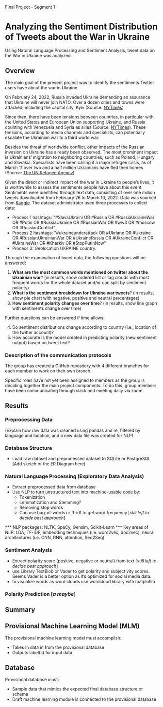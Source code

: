 Final Project - Segment 1
# Analyzing the Sentiment Distribution of Tweets about the War in Ukraine
Using Natural Language Processing and Sentiment Analysis, tweet data on the War in Ukraine was analyzed.

## Overview
The main goal of the present project was to identify the sentiments Twitter users have about the war in Ukraine.

On February 24, 2022, Russia invaded Ukraine demanding an assurance that Ukraine will never join NATO. Over a dozen cities and towns were attacked, including the capital city, Kyiv (Source: [NYTimes](https://www.nytimes.com/interactive/2022/world/europe/ukraine-maps.html?searchResultPosition=3))

Since then, there have been tensions between countries, in particular with the United States and European Union supporting Ukraine, and Russia counting with Venezuela and Syria as allies (Source: [NYTimes](https://www.nytimes.com/2022/03/05/world/americas/venezuela-russia-usa.html?searchResultPosition=1)). These tensions, according to media channels and specialists, can potentially escalate the Ukrainian war to a third world war.

Besides the threat of worldwide conflict, other impacts of the Russian invasion on Ukraine has already been observed. The most prominent impact is Ukrainians’ migration to neighboring countries, such as Poland, Hungary and Slovakia. Specialists have been calling it a major refugee crisis, as of March 11 over two and a half million Ukrainians have fled their homes (Source: [The UN Refugee Agency](https://data2.unhcr.org/en/situations/ukraine#_ga=2.200929772.353981607.1646674903-2007428328.1646674903)).

Given the direct or indirect impact of the war in Ukraine to people’s lives, it is worthwhile to assess the sentiments people have about this event. Sentiments were identified through text data, consisting of over one million tweets downloaded from February 26 to March 10, 2022. Data was sourced from [Kaggle](https://www.kaggle.com/bwandowando/ukraine-russian-crisis-twitter-dataset-1-2-m-rows/discussion/310030). The dataset administrator used three processes to collect data:

- Process 1 hashtags: "#SlavaUkraini OR #Russia OR #RussiaUkraineWar OR #Putin OR #RussiaUkraine OR #RussianWar OR #ww3 OR #moscow OR #RussianConflict"
- Process 2 hashtags: "#ukraineunderattack OR #Ukriane OR #Ukraine OR #RussianUkrainianWar OR #UkraineRussia OR #UkraineConflict OR #UkraineWar OR #Kharkiv OR #StopPutinNow"
- Process 3: Geolocation UKRAINE country.

Through the examination of tweet data, the following questions will be answered:

1. **What are the most common words mentioned on twitter about the Ukrainian war**?
(in results, show ordered list or tag clouds with most frequent words for the whole dataset and/or can split by sentiment polarity)
2. **What is the sentiment breakdown for Ukraine war tweets**?
(in results, show pie chart with negative, positive and neutral percentages)
3. **How sentiment polarity changes over time**?
(in results, show line graph with sentiments change over time)

Further questions can be answered if time allows:

4. Do sentiment distributions change according to country (i.e., location of the twitter account)?
5. How accurate is the model created in predicting polarity (new sentiment output) based on tweet text?

### Description of the communication protocols
The group has created a GitHub repository with 4 different branches for each member to work on their own branch.

Specific roles have not yet been assigned to members as the group is deciding together the main project components. To do this, group members have been communicating through slack and meeting daily via zoom.

## Results

### Preprocessing Data
(Explain how raw data was cleaned using pandas and re, filtered by language and location, and a new data file was created for NLP)

### Database Structure
- Load raw dataset and preprocessed dataset to SQLite or PostgreSQL
(Add sketch of the ER Diagram here)

### Natural Language Processing (Exploratory Data Analysis)
- Extract preprocessed data from database
- Use NLP to turn unstructured text into machine-usable code by:
	- Tokenization
	- Lemmatization and Stemming?
	- Removing stop words
	- Can use bag-of-words or tf-idf to get word frequency [*still left to decide best approach*]

*** NLP packages: NLTK, SpaCy, Gensim, Scikit-Learn
*** Key areas of NLP: LDA, TF-IDF, embedding techniques (i.e. word2vec, doc2vec), neural architectures (i.e. CNN, RNN, attention, Seq2Seq)

### Sentiment Analysis
- Extract polarity score (positive, negative or neutral) from text  [*still left to decide best approach*]
- use Library TextBlob or Vader to get polarity and subjectivity scores. Seems Vader is a better option as it’s optimized for social media data.
- to visualize words as word clouds use wordcloud library with matplotlib 

### Polarity Prediction [*a maybe*]

## Summary







## Provisional Machine Learning Model (MLM)
The provisional machine learning model must accomplish:
- Takes in data in from the provisional database
- Outputs label(s) for input data

## Database
Provisional database must:
- Sample data that mimics the expected final database structure or schema
- Draft machine learning module is connected to the provisional database

